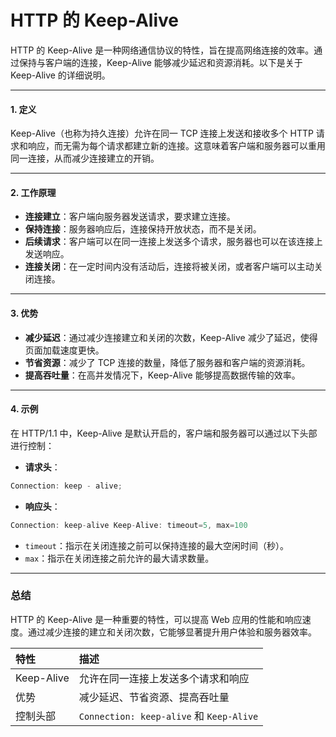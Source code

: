 # HTTP 的 Keep-Alive

HTTP 的 Keep-Alive 是一种网络通信协议的特性，旨在提高网络连接的效率。通过保持与客户端的连接，Keep-Alive 能够减少延迟和资源消耗。以下是关于 Keep-Alive 的详细说明。

---

#### 1. 定义

Keep-Alive（也称为持久连接）允许在同一 TCP 连接上发送和接收多个 HTTP 请求和响应，而无需为每个请求都建立新的连接。这意味着客户端和服务器可以重用同一连接，从而减少连接建立的开销。

---

#### 2. 工作原理

- **连接建立**：客户端向服务器发送请求，要求建立连接。
- **保持连接**：服务器响应后，连接保持开放状态，而不是关闭。
- **后续请求**：客户端可以在同一连接上发送多个请求，服务器也可以在该连接上发送响应。
- **连接关闭**：在一定时间内没有活动后，连接将被关闭，或者客户端可以主动关闭连接。

---

#### 3. 优势

- **减少延迟**：通过减少连接建立和关闭的次数，Keep-Alive 减少了延迟，使得页面加载速度更快。
- **节省资源**：减少了 TCP 连接的数量，降低了服务器和客户端的资源消耗。
- **提高吞吐量**：在高并发情况下，Keep-Alive 能够提高数据传输的效率。

---

#### 4. 示例

在 HTTP/1.1 中，Keep-Alive 是默认开启的，客户端和服务器可以通过以下头部进行控制：

- **请求头**：

```js
Connection: keep - alive;
```

- **响应头**：

```js
Connection: keep-alive Keep-Alive: timeout=5, max=100
```

- `timeout`：指示在关闭连接之前可以保持连接的最大空闲时间（秒）。
- `max`：指示在关闭连接之前允许的最大请求数量。

---

### 总结

HTTP 的 Keep-Alive 是一种重要的特性，可以提高 Web 应用的性能和响应速度。通过减少连接的建立和关闭次数，它能够显著提升用户体验和服务器效率。

| 特性       | 描述                                     |
| :---------- | :---------------------------------------- |
| Keep-Alive | 允许在同一连接上发送多个请求和响应       |
| 优势       | 减少延迟、节省资源、提高吞吐量           |
| 控制头部   | `Connection: keep-alive` 和 `Keep-Alive` |
